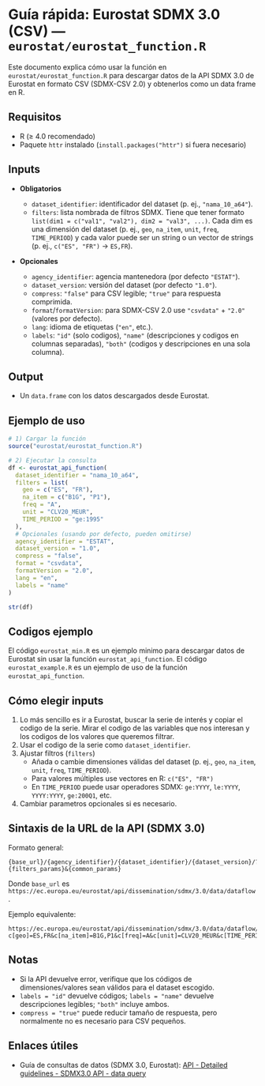 # Guía rápida: Eurostat SDMX 3.0 (CSV) — `eurostat/eurostat_function.R`

Este documento explica cómo usar la función en `eurostat/eurostat_function.R` para descargar datos de la API SDMX 3.0 de Eurostat en formato CSV (SDMX-CSV 2.0) y obtenerlos como un data frame en R.

## Requisitos
- R (≥ 4.0 recomendado)
- Paquete `httr` instalado (`install.packages("httr")` si fuera necesario)


## Inputs
- **Obligatorios**
  - `dataset_identifier`: identificador del dataset (p. ej., `"nama_10_a64"`).
  - `filters`: lista nombrada de filtros SDMX. Tiene que tener formato `list(dim1 = c("val1", "val2"), dim2 = "val3", ...)`. Cada dim es una dimensión del dataset (p. ej., `geo`, `na_item`, `unit`, `freq`, `TIME_PERIOD`) y cada valor puede ser un string o un vector de strings (p. ej., `c("ES", "FR")` → `ES,FR`).

- **Opcionales**
  - `agency_identifier`: agencia mantenedora (por defecto `"ESTAT"`).
  - `dataset_version`: versión del dataset (por defecto `"1.0"`).
  - `compress`: `"false"` para CSV legible; `"true"` para respuesta comprimida.
  - `format`/`formatVersion`: para SDMX-CSV 2.0 use `"csvdata"` + `"2.0"` (valores por defecto).
  - `lang`: idioma de etiquetas (`"en"`, etc.).
  - `labels`: `"id"` (solo codigos), `"name"` (descripciones y codigos en columnas separadas), `"both"` (codigos y descripciones en una sola columna).

## Output
- Un `data.frame` con los datos descargados desde Eurostat.


## Ejemplo de uso
```r
# 1) Cargar la función
source("eurostat/eurostat_function.R")

# 2) Ejecutar la consulta
df <- eurostat_api_function(
  dataset_identifier = "nama_10_a64",
  filters = list(
    geo = c("ES", "FR"),
    na_item = c("B1G", "P1"),
    freq = "A",
    unit = "CLV20_MEUR",
    TIME_PERIOD = "ge:1995"
  ),
  # Opcionales (usando por defecto, pueden omitirse)
  agency_identifier = "ESTAT",
  dataset_version = "1.0",
  compress = "false",
  format = "csvdata",
  formatVersion = "2.0",
  lang = "en",
  labels = "name"
)

str(df)
```
## Codigos ejemplo 
El código `eurostat_min.R` es un ejemplo minimo para descargar datos de Eurostat sin usar la función `eurostat_api_function`.
El código `eurostat_example.R` es un ejemplo de uso de la función `eurostat_api_function`.

## Cómo elegir inputs
1) Lo más sencillo es ir a Eurostat, buscar la serie de interés y copiar el codigo de la serie. Mirar el codigo de las variables que nos interesan y los codigos de los valores que queremos filtrar. 
2) Usar el codigo de la serie como `dataset_identifier`.
3) Ajustar filtros (`filters`)
   - Añada o cambie dimensiones válidas del dataset (p. ej., `geo`, `na_item`, `unit`, `freq`, `TIME_PERIOD`).
   - Para valores múltiples use vectores en R: `c("ES", "FR")` 
   - En `TIME_PERIOD` puede usar operadores SDMX: `ge:YYYY`, `le:YYYY`, `YYYY:YYYY`, `ge:200Q1`, etc.
4) Cambiar parametros opcionales si es necesario.

## Sintaxis de la URL de la API (SDMX 3.0)
Formato general:
```
{base_url}/{agency_identifier}/{dataset_identifier}/{dataset_version}/?{filters_params}&{common_params}
```
Donde `base_url` es `https://ec.europa.eu/eurostat/api/dissemination/sdmx/3.0/data/dataflow`.

Ejemplo equivalente:
```
https://ec.europa.eu/eurostat/api/dissemination/sdmx/3.0/data/dataflow/ESTAT/nama_10_a64/1.0/?c[geo]=ES,FR&c[na_item]=B1G,P1&c[freq]=A&c[unit]=CLV20_MEUR&c[TIME_PERIOD]=ge:1995&compress=false&format=csvdata&formatVersion=2.0&lang=en&labels=name
```

## Notas
- Si la API devuelve error, verifique que los códigos de dimensiones/valores sean válidos para el dataset escogido.
- `labels = "id"` devuelve códigos; `labels = "name"` devuelve descripciones legibles; `"both"` incluye ambos.
- `compress = "true"` puede reducir tamaño de respuesta, pero normalmente no es necesario para CSV pequeños.

## Enlaces útiles
- Guía de consultas de datos (SDMX 3.0, Eurostat): [API - Detailed guidelines - SDMX3.0 API - data query](https://ec.europa.eu/eurostat/web/user-guides/data-browser/api-data-access/api-detailed-guidelines/sdmx3-0/data-query)


